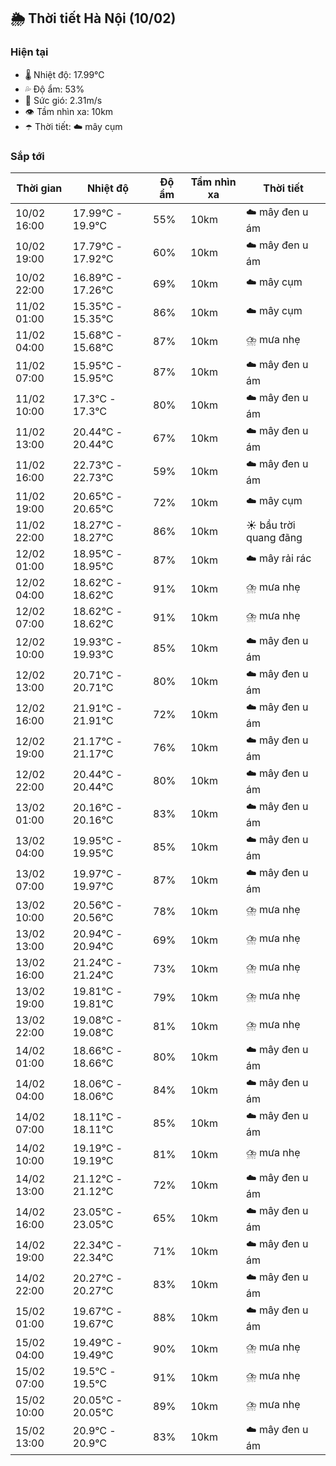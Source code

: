 ## 🌦️ Thời tiết Hà Nội (10/02)

### Hiện tại

- 🌡️ Nhiệt độ: 17.99℃
- 💦 Độ ẩm: 53%
- 💨 Sức gió: 2.31m/s
- 👁️ Tầm nhìn xa: 10km
- ☂️ Thời tiết: ☁️ mây cụm

### Sắp tới

| Thời gian | Nhiệt độ | Độ ẩm | Tầm nhìn xa | Thời tiết |
| --- | --- | --- | --- | --- |
| 10/02 16:00 | 17.99℃ - 19.9℃ | 55% | 10km | ☁️ mây đen u ám |
| 10/02 19:00 | 17.79℃ - 17.92℃ | 60% | 10km | ☁️ mây đen u ám |
| 10/02 22:00 | 16.89℃ - 17.26℃ | 69% | 10km | ☁️ mây cụm |
| 11/02 01:00 | 15.35℃ - 15.35℃ | 86% | 10km | ☁️ mây cụm |
| 11/02 04:00 | 15.68℃ - 15.68℃ | 87% | 10km | ⛈️ mưa nhẹ |
| 11/02 07:00 | 15.95℃ - 15.95℃ | 87% | 10km | ☁️ mây đen u ám |
| 11/02 10:00 | 17.3℃ - 17.3℃ | 80% | 10km | ☁️ mây đen u ám |
| 11/02 13:00 | 20.44℃ - 20.44℃ | 67% | 10km | ☁️ mây đen u ám |
| 11/02 16:00 | 22.73℃ - 22.73℃ | 59% | 10km | ☁️ mây đen u ám |
| 11/02 19:00 | 20.65℃ - 20.65℃ | 72% | 10km | ☁️ mây cụm |
| 11/02 22:00 | 18.27℃ - 18.27℃ | 86% | 10km | ☀️ bầu trời quang đãng |
| 12/02 01:00 | 18.95℃ - 18.95℃ | 87% | 10km | ☁️ mây rải rác |
| 12/02 04:00 | 18.62℃ - 18.62℃ | 91% | 10km | ⛈️ mưa nhẹ |
| 12/02 07:00 | 18.62℃ - 18.62℃ | 91% | 10km | ⛈️ mưa nhẹ |
| 12/02 10:00 | 19.93℃ - 19.93℃ | 85% | 10km | ☁️ mây đen u ám |
| 12/02 13:00 | 20.71℃ - 20.71℃ | 80% | 10km | ☁️ mây đen u ám |
| 12/02 16:00 | 21.91℃ - 21.91℃ | 72% | 10km | ☁️ mây đen u ám |
| 12/02 19:00 | 21.17℃ - 21.17℃ | 76% | 10km | ☁️ mây đen u ám |
| 12/02 22:00 | 20.44℃ - 20.44℃ | 80% | 10km | ☁️ mây đen u ám |
| 13/02 01:00 | 20.16℃ - 20.16℃ | 83% | 10km | ☁️ mây đen u ám |
| 13/02 04:00 | 19.95℃ - 19.95℃ | 85% | 10km | ☁️ mây đen u ám |
| 13/02 07:00 | 19.97℃ - 19.97℃ | 87% | 10km | ☁️ mây đen u ám |
| 13/02 10:00 | 20.56℃ - 20.56℃ | 78% | 10km | ⛈️ mưa nhẹ |
| 13/02 13:00 | 20.94℃ - 20.94℃ | 69% | 10km | ⛈️ mưa nhẹ |
| 13/02 16:00 | 21.24℃ - 21.24℃ | 73% | 10km | ⛈️ mưa nhẹ |
| 13/02 19:00 | 19.81℃ - 19.81℃ | 79% | 10km | ⛈️ mưa nhẹ |
| 13/02 22:00 | 19.08℃ - 19.08℃ | 81% | 10km | ⛈️ mưa nhẹ |
| 14/02 01:00 | 18.66℃ - 18.66℃ | 80% | 10km | ☁️ mây đen u ám |
| 14/02 04:00 | 18.06℃ - 18.06℃ | 84% | 10km | ☁️ mây đen u ám |
| 14/02 07:00 | 18.11℃ - 18.11℃ | 85% | 10km | ☁️ mây đen u ám |
| 14/02 10:00 | 19.19℃ - 19.19℃ | 81% | 10km | ⛈️ mưa nhẹ |
| 14/02 13:00 | 21.12℃ - 21.12℃ | 72% | 10km | ☁️ mây đen u ám |
| 14/02 16:00 | 23.05℃ - 23.05℃ | 65% | 10km | ☁️ mây đen u ám |
| 14/02 19:00 | 22.34℃ - 22.34℃ | 71% | 10km | ☁️ mây đen u ám |
| 14/02 22:00 | 20.27℃ - 20.27℃ | 83% | 10km | ☁️ mây đen u ám |
| 15/02 01:00 | 19.67℃ - 19.67℃ | 88% | 10km | ☁️ mây đen u ám |
| 15/02 04:00 | 19.49℃ - 19.49℃ | 90% | 10km | ⛈️ mưa nhẹ |
| 15/02 07:00 | 19.5℃ - 19.5℃ | 91% | 10km | ⛈️ mưa nhẹ |
| 15/02 10:00 | 20.05℃ - 20.05℃ | 89% | 10km | ⛈️ mưa nhẹ |
| 15/02 13:00 | 20.9℃ - 20.9℃ | 83% | 10km | ☁️ mây đen u ám |
